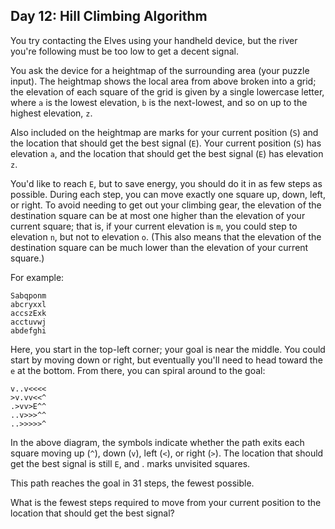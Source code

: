 ## Day 12: Hill Climbing Algorithm

You try contacting the Elves using your handheld device, but the river you're
following must be too low to get a decent signal.

You ask the device for a heightmap of the surrounding area (your puzzle input).
The heightmap shows the local area from above broken into a grid; the
elevation of each square of the grid is given by a single lowercase letter,
where `a` is the lowest elevation, `b` is the next-lowest, and so on up to the
highest elevation, `z`.

Also included on the heightmap are marks for your current position (`S`) and the
location that should get the best signal (`E`). Your current position (`S`) has
elevation `a`, and the location that should get the best signal (`E`) has elevation
`z`.

You'd like to reach `E`, but to save energy, you should do it in as few steps as
possible. During each step, you can move exactly one square up, down, left, or
right. To avoid needing to get out your climbing gear, the elevation of the
destination square can be at most one higher than the elevation of your
current square; that is, if your current elevation is `m`, you could step to
elevation `n`, but not to elevation `o`. (This also means that the elevation of
the destination square can be much lower than the elevation of your current
square.)

For example:

```
Sabqponm
abcryxxl
accszExk
acctuvwj
abdefghi
```

Here, you start in the top-left corner; your goal is near the middle. You
could start by moving down or right, but eventually you'll need to head toward
the `e` at the bottom. From there, you can spiral around to the goal:

```
v..v<<<<
>v.vv<<^
.>vv>E^^
..v>>>^^
..>>>>>^
```

In the above diagram, the symbols indicate whether the path exits each square
moving up (`^`), down (`v`), left (`<`), or right (`>`). The location that should get
the best signal is still `E`, and . marks unvisited squares.

This path reaches the goal in 31 steps, the fewest possible.

What is the fewest steps required to move from your current position to the
location that should get the best signal?
